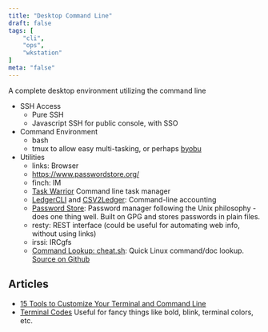```yaml
---
title: "Desktop Command Line"
draft: false
tags: [
    "cli",
    "ops",
    "wkstation"
]
meta: "false"
---
```


A complete desktop environment utilizing the command line

- SSH Access
  - Pure SSH
  - Javascript SSH for public console, with SSO
- Command Environment
  - bash
  - tmux to allow easy multi-tasking, or perhaps [byobu](https://launchpad.net/byobu)
- Utilities
  - links: Browser
  - https://www.passwordstore.org/
  - finch: IM
  - [Task Warrior](http://taskwarrior.org/) Command line task manager
  - [LedgerCLI](http://www.ledger-cli.org/) and [CSV2Ledger](https://github.com/jwiegley/CSV2Ledger|CSV2Ledger): Command-line accounting
  - [Password Store](https://www.passwordstore.org/): Password manager following the Unix philosophy - does one thing well.  Built on GPG and stores passwords in plain files.
  - resty: REST interface (could be useful for automating web info, without using links)
  - irssi: IRCgfs
  - [Command Lookup: cheat.sh](http://cheat.sh/): Quick Linux command/doc lookup.  [Source on Github](https://github.com/chubin/cheat.sh)
## Articles

- [15 Tools to Customize Your Terminal and Command Line](https://www.shopify.com/partners/blog/customize-terminal)
- [Terminal Codes](https://wiki.bash-hackers.org/scripting/terminalcodes) Useful for fancy things like bold, blink, terminal colors, etc.
